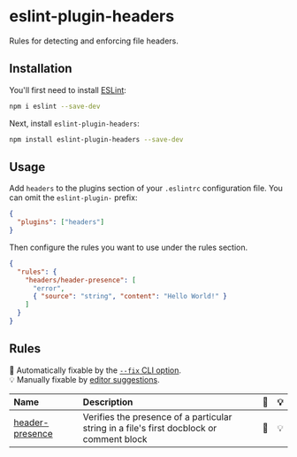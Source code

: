 # eslint-plugin-headers

Rules for detecting and enforcing file headers.

## Installation

You'll first need to install [ESLint](https://eslint.org/):

```sh
npm i eslint --save-dev
```

Next, install `eslint-plugin-headers`:

```sh
npm install eslint-plugin-headers --save-dev
```

## Usage

Add `headers` to the plugins section of your `.eslintrc` configuration file. You can omit the `eslint-plugin-` prefix:

```json
{
  "plugins": ["headers"]
}
```

Then configure the rules you want to use under the rules section.

```json
{
  "rules": {
    "headers/header-presence": [
      "error",
      { "source": "string", "content": "Hello World!" }
    ]
  }
}
```

## Rules

<!-- begin auto-generated rules list -->

🔧 Automatically fixable by the [`--fix` CLI option](https://eslint.org/docs/user-guide/command-line-interface#--fix).\
💡 Manually fixable by [editor suggestions](https://eslint.org/docs/developer-guide/working-with-rules#providing-suggestions).

| Name                                             | Description                                                                              | 🔧 | 💡 |
| :----------------------------------------------- | :--------------------------------------------------------------------------------------- | :- | :- |
| [header-presence](docs/rules/header-presence.md) | Verifies the presence of a particular string in a file's first docblock or comment block | 🔧 | 💡 |

<!-- end auto-generated rules list -->
